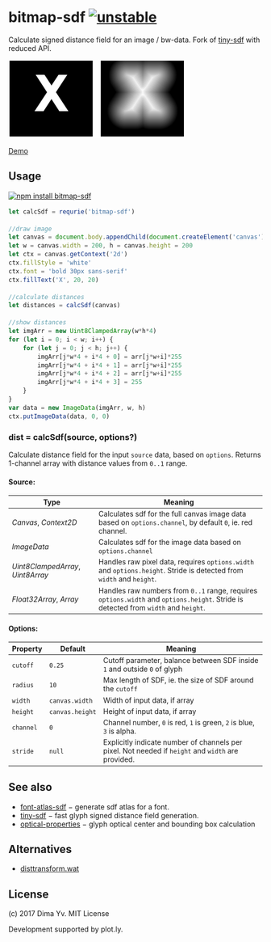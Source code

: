 # bitmap-sdf [![unstable](https://img.shields.io/badge/stability-unstable-green.svg)](http://github.com/badges/stability-badges)

Calculate signed distance field for an image / bw-data. Fork of [tiny-sdf](https://github.com/mapbox/tiny-sdf) with reduced API.

![bitmap-sdf](preview.png)

[Demo](https://dy.github.io/bitmap-sdf/)

## Usage

[![npm install bitmap-sdf](https://nodei.co/npm/bitmap-sdf.png?mini=true)](https://npmjs.org/package/bitmap-sdf/)

```js
let calcSdf = requrie('bitmap-sdf')

//draw image
let canvas = document.body.appendChild(document.createElement('canvas'))
let w = canvas.width = 200, h = canvas.height = 200
let ctx = canvas.getContext('2d')
ctx.fillStyle = 'white'
ctx.font = 'bold 30px sans-serif'
ctx.fillText('X', 20, 20)

//calculate distances
let distances = calcSdf(canvas)

//show distances
let imgArr = new Uint8ClampedArray(w*h*4)
for (let i = 0; i < w; i++) {
	for (let j = 0; j < h; j++) {
		imgArr[j*w*4 + i*4 + 0] = arr[j*w+i]*255
		imgArr[j*w*4 + i*4 + 1] = arr[j*w+i]*255
		imgArr[j*w*4 + i*4 + 2] = arr[j*w+i]*255
		imgArr[j*w*4 + i*4 + 3] = 255
	}
}
var data = new ImageData(imgArr, w, h)
ctx.putImageData(data, 0, 0)
```

### dist = calcSdf(source, options?)

Calculate distance field for the input `source` data, based on `options`. Returns 1-channel array with distance values from `0..1` range.

#### Source:

Type | Meaning
---|---
_Canvas_, _Context2D_ | Calculates sdf for the full canvas image data based on `options.channel`, by default `0`, ie. red channel.
_ImageData_ | Calculates sdf for the image data based on `options.channel`
_Uint8ClampedArray_, _Uint8Array_ | Handles raw pixel data, requires `options.width` and `options.height`. Stride is detected from `width` and `height`.
_Float32Array_, _Array_ | Handles raw numbers from `0..1` range, requires `options.width` and `options.height`. Stride is detected from `width` and `height`.

#### Options:

Property | Default | Meaning
---|---|---
`cutoff` | `0.25` | Cutoff parameter, balance between SDF inside `1` and outside `0` of glyph
`radius` | `10` | Max length of SDF, ie. the size of SDF around the `cutoff`
`width` | `canvas.width` | Width of input data, if array
`height` | `canvas.height` | Height of input data, if array
`channel` | `0` | Channel number, `0` is red, `1` is green, `2` is blue, `3` is alpha.
`stride` | `null` | Explicitly indicate number of channels per pixel. Not needed if `height` and `width` are provided.

## See also

* [font-atlas-sdf](https://github.com/hughsk/font-atlas-sdf) − generate sdf atlas for a font.
* [tiny-sdf](https://github.com/mapbox/tiny-sdf) − fast glyph signed distance field generation.
* [optical-properties](https://github.com/dfcreative/optical-properties) − glyph optical center and bounding box calculation

## Alternatives

* [disttransform.wat](https://github.com/LingDong-/wasm-fun/blob/master/wat/disttransform.wat)

## License

(c) 2017 Dima Yv. MIT License

Development supported by plot.ly.
